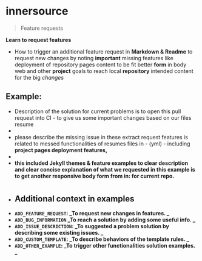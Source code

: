 # innersource
> Feature requests

**Learn to request features** 

- How to trigger an additional feature request in **Markdown & Readme** to request  new changes 
by noting **important** missing features like deployment of repository pages content to be fit
better **form** in body web and other **project** goals to reach local **repository** intended 
content for the big *changes*

## Example:
- Description of the solution for current problems is to open this pull request into CI - to give us some 
important changes based on our files resume
-
- please describe the missing issue in these extract request features is related to messed 
functionalities of resumes files in - (yml) - including <b>project pages deployment features,
-
- this **included Jekyll themes &** feature examples to clear description and clear concise 
explanation of what we requested in this example is to get another responsive body form from in: 
for current repo.
#
- <h2>Additional context in examples</h2>
- `ADD_FEATURE_REQUEST`: _To request new changes in features. _
- `ADD_BUG_INFORMATION` _To reach a solution by adding some useful info. _
- `ADD_ISSUE_DESCRICTION`: _To suggested a problem solution by describing some existing issues. _
- `ADD_CUSTOM_TEMPLATE`: _To describe behaviors of the template rules. _
- `ADD_OTHER_EXAMPLE`: _To trigger other functionalities solution examples. _
